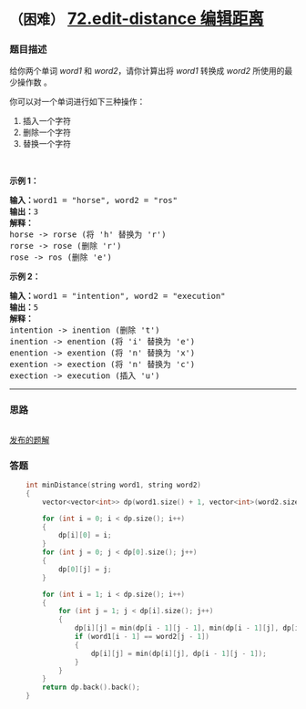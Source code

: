 # `（困难）` [72.edit-distance 编辑距离](https://leetcode-cn.com/problems/edit-distance/)

### 题目描述
<p>给你两个单词&nbsp;<em>word1</em> 和&nbsp;<em>word2</em>，请你计算出将&nbsp;<em>word1</em>&nbsp;转换成&nbsp;<em>word2 </em>所使用的最少操作数&nbsp;。</p>

<p>你可以对一个单词进行如下三种操作：</p>

<ol>
	<li>插入一个字符</li>
	<li>删除一个字符</li>
	<li>替换一个字符</li>
</ol>

<p>&nbsp;</p>

<p><strong>示例&nbsp;1：</strong></p>

<pre><strong>输入：</strong>word1 = "horse", word2 = "ros"
<strong>输出：</strong>3
<strong>解释：</strong>
horse -> rorse (将 'h' 替换为 'r')
rorse -> rose (删除 'r')
rose -> ros (删除 'e')
</pre>

<p><strong>示例&nbsp;2：</strong></p>

<pre><strong>输入：</strong>word1 = "intention", word2 = "execution"
<strong>输出：</strong>5
<strong>解释：</strong>
intention -> inention (删除 't')
inention -> enention (将 'i' 替换为 'e')
enention -> exention (将 'n' 替换为 'x')
exention -> exection (将 'n' 替换为 'c')
exection -> execution (插入 'u')
</pre>


---
### 思路
```
```

[发布的题解](https://leetcode-cn.com/problems/edit-distance/solution/edit-distance-by-ikaruga/)

### 答题
``` C++
    int minDistance(string word1, string word2) 
    {
        vector<vector<int>> dp(word1.size() + 1, vector<int>(word2.size() + 1, 0));

        for (int i = 0; i < dp.size(); i++)
        {
            dp[i][0] = i;
        }
        for (int j = 0; j < dp[0].size(); j++)
        {
            dp[0][j] = j;
        }

        for (int i = 1; i < dp.size(); i++)
        {
            for (int j = 1; j < dp[i].size(); j++)
            {
                dp[i][j] = min(dp[i - 1][j - 1], min(dp[i - 1][j], dp[i][j - 1])) + 1;
                if (word1[i - 1] == word2[j - 1])
                {
                    dp[i][j] = min(dp[i][j], dp[i - 1][j - 1]);
                }
            }
        }
        return dp.back().back();
    }
```




